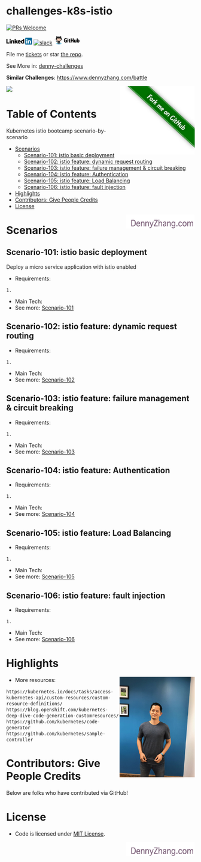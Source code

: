 # challenges-k8s-istio

[![PRs Welcome](https://img.shields.io/badge/PRs-welcome-brightgreen.svg)](http://makeapullrequest.com)

[![LinkedIn](https://raw.githubusercontent.com/USDevOps/mywechat-slack-group/master/images/linkedin_icon.png)](https://www.linkedin.com/in/dennyzhang001) <a href="https://www.dennyzhang.com/slack" target="_blank" rel="nofollow"><img src="http://slack.dennyzhang.com/badge.svg" alt="slack"/></a> [![Github](https://raw.githubusercontent.com/USDevOps/mywechat-slack-group/master/images/github.png)](https://github.com/DennyZhang)

File me [tickets](https://github.com/DennyZhang/challenges-k8s-istio/issues) or star [the repo](https://github.com/DennyZhang/challenges-k8s-istio).

See More in: [denny-challenges](https://github.com/topics/denny-challenges)

**Similar Challenges**: https://www.dennyzhang.com/battle

<a href="https://github.com/DennyZhang?tab=followers"><img align="right" width="200" height="183" src="https://raw.githubusercontent.com/USDevOps/mywechat-slack-group/master/images/fork_github.png" /></a>

<a href="https://www.dennyzhang.com"><img src="https://raw.githubusercontent.com/DennyZhang/challenges-kubernetes/master/images/kubernetes.png"/> </a>

Table of Contents
=================
Kubernetes istio bootcamp scenario-by-scenario

   * [Scenarios](#scenarios)
      * [Scenario-101: istio basic deployment](#scenario-101-istio-basic-deployment)
      * [Scenario-102: istio feature: dynamic request routing](#scenario-102-istio-feature-dynamic-request-routing)
      * [Scenario-103: istio feature: failure management &amp; circuit breaking](#scenario-103-istio-feature-failure-management--circuit-breaking)
      * [Scenario-104: istio feature: Authentication](#scenario-104-istio-feature-authentication)
      * [Scenario-105: istio feature: Load Balancing](#scenario-105-istio-feature-load-balancing)
      * [Scenario-106: istio feature: fault injection](#scenario-106-istio-feature-fault-injection)
   * [Highlights](#highlights)
   * [Contributors: Give People Credits](#contributors-give-people-credits)
   * [License](#license)

<a href="https://www.dennyzhang.com"><img align="right" width="185" height="37" src="https://raw.githubusercontent.com/USDevOps/mywechat-slack-group/master/images/dns_small.png"></a>

# Scenarios

## Scenario-101: istio basic deployment

Deploy a micro service application with istio enabled

- Requirements:
```
1. 
```
- Main Tech:
- See more: [Scenario-101](./Scenario-101)

## Scenario-102: istio feature: dynamic request routing
- Requirements:
```
1. 
```
- Main Tech:
- See more: [Scenario-102](./Scenario-102)

## Scenario-103: istio feature: failure management & circuit breaking
- Requirements:
```
1. 
```
- Main Tech:
- See more: [Scenario-103](./Scenario-103)

## Scenario-104: istio feature: Authentication
- Requirements:
```
1. 
```
- Main Tech:
- See more: [Scenario-104](./Scenario-104)

## Scenario-105: istio feature: Load Balancing
- Requirements:
```
1. 
```
- Main Tech:
- See more: [Scenario-105](./Scenario-105)

## Scenario-106: istio feature: fault injection
- Requirements:
```
1. 
```
- Main Tech:
- See more: [Scenario-106](./Scenario-106)

# Highlights
<a href="https://www.dennyzhang.com"><img align="right" width="201" height="268" src="https://raw.githubusercontent.com/USDevOps/mywechat-slack-group/master/images/denny_201706.png"></a>

- More resources:
```
https://kubernetes.io/docs/tasks/access-kubernetes-api/custom-resources/custom-resource-definitions/
https://blog.openshift.com/kubernetes-deep-dive-code-generation-customresources/
https://github.com/kubernetes/code-generator
https://github.com/kubernetes/sample-controller
```

# Contributors: Give People Credits
Below are folks who have contributed via GitHub!

# License
- Code is licensed under [MIT License](https://www.dennyzhang.com/wp-content/mit_license.txt).

<a href="https://www.dennyzhang.com"><img align="right" width="185" height="37" src="https://raw.githubusercontent.com/USDevOps/mywechat-slack-group/master/images/dns_small.png"></a>
